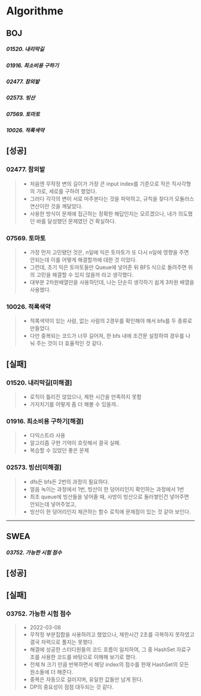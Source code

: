 # Algorithme
## BOJ

##### 01520. 내리막길
##### 01916. 최소비용 구하기
##### 02477. 참외밭
##### 02573. 빙산
##### 07569. 토마토
##### 10026. 적록색약

## [성공]
### 02477. 참외밭
> - 처음엔 무작정 변의 길이가 가장 큰 input index를 기준으로 작은 직사각형의 가로, 세로를 구하려 했었다.
> - 그러다 각각의 변이 서로 마주본다는 것을 파악하고, 규칙을 찾다가 모듈러스 연산이란 것을 깨달았다.
> - 사용한 방식이 문제에 접근하는 정확한 해답인지는 모르겠으나, 내가 의도했던 바를 달성했던 문제였던 건 확실하다.
### 07569. 토마토
> - 가장 먼저 고민됐던 것은, n일에 익은 토마토가 또 다시 n일에 영향을 주면 안되는데 이를 어떻게 해결할까에 대한 것 이었다.
> - 그런데, 초기 익은 토마토들만 Queue에 넣어준 뒤 BFS 식으로 돌려주면 위의 고민을 해결할 수 있지 않을까 라고 생각했다.
> - 대부분 2차원배열만을 사용하던데, 나는 단순히 생각하기 쉽게 3차원 배열을 사용했다.
### 10026. 적록색약
> - 적록색약이 있는 사람, 없는 사람의 2경우를 확인해야 해서 bfs를 두 종류로 만들었다.
> - 다만 중복되는 코드가 너무 길어져, 한 bfs 내에 조건문 설정하여 경우를 나눠 주는 것이 더 효율적인 것 같다.

## [실패]
### 01520. 내리막길[미해결]
> - 로직이 틀리진 않았으나, 제한 시간을 만족하지 못함
> - 가지치기를 어떻게 좀 더 해볼 수 있을까..
### 01916. 최소비용 구하기[해결]
> - 다익스트라 사용
> - 알고리즘 구현 기억이 흐릿해서 결국 실패.
> - 복습할 수 있었던 좋은 문제
### 02573. 빙산[미해결]
> - dfs든 bfs든 2번의 과정이 필요하다.
> - 얼음 녹이는 과정에서 1번, 빙산이 한 덩어리인지 확인하는 과정에서 1번
> - 최초 queue에 빙산들을 넣어줄 때, 사방이 빙산으로 둘러쌓인건 넣어주면 안되는데 넣어주었고,
> - 빙산이 한 덩어리인지 체큰하는 함수 로직에 문제점이 있는 것 같아 보인다.
* * *         
## SWEA
##### 03752. 가능한 시험 점수
## [성공]


## [실패]
### 03752. 가능한 시험 점수
> - 2022-03-08
> - 무작정 부분집합을 사용하려고 했었으나, 제한시간 2초를 극복하지 못하였고 결국 자력으로 풀지는 못했다.
> - 해결에 성공한 스터디원들의 코드 흐름이 일치하여, 그 중 HashSet 자료구조를 사용한 코드를 바탕으로 이해해 보기로 했다.
> - 전체 N 크기 만큼 반복하면서 해당 index의 점수를 현재 HashSet의 모든 원소들에 더 해준다.
> - 중복은 자동으로 걸러지며, 유일한 값들만 남게 된다.
> - DP의 중요성이 점점 대두되는 것 같다.
